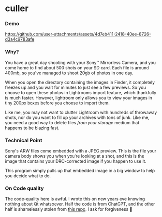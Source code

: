 # culler

### Demo

https://github.com/user-attachments/assets/4d7eb411-2418-40ee-8726-d3a4c9783afe

### Why?

You have a great day shooting with your Sony™️ Mirrorless Camera, and you come home to find about 500 shots on your SD card. Each file is around 400mb, so you've managed to shoot 20gb of photos in one day.

When you open the directory containing the images in Finder, it completely freezes up and you wait for minutes to just see a few previews. So you choose to open these photos in Lightrooms import feature, which thankfully is much faster. However, lightroom only allows you to view your images in tiny 200px boxes before you choose to import them.

Like me, you may not want to clutter Lightroom with hundreds of throwaway shots, nor do you want to fill up your archives with tons of junk. Like me, you need a good way to delete files _from your storage_ medium that happens to be blazing fast.

### Technical Point

Sony's ARW files come embedded with a JPEG preview. This is the file your camera body shows you when you're looking at a shot, and this is the image that contains your DRO-corrected image if you happen to use it.

This program simply pulls up that embedded image in a big window to help you decide what to do.

### On Code quality

The code-quality here is awful. I wrote this on new years eve knowing nothing about Qt whatsoever. Half the code is from ChatGPT, and the other half is shamelessly stolen from [this repo](https://github.com/WowkDigital/arw_to_jpg_UI). I ask for forgiveness 🙏
